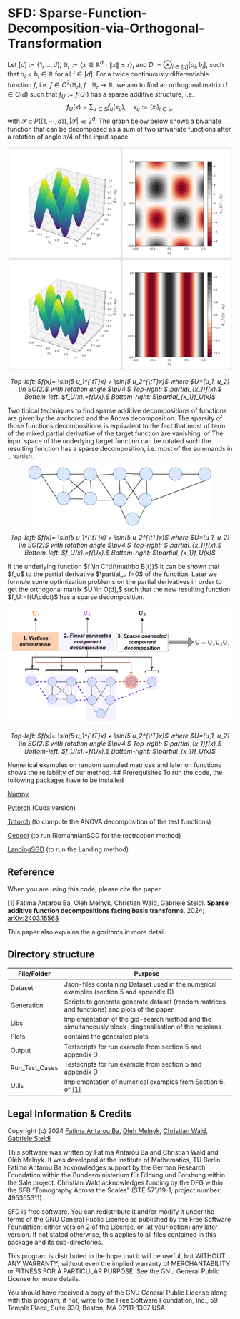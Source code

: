 # SFD: Sparse-Function-Decomposition-via-Orthogonal-Transformation

 Let $[d]:=\{1, \ldots, d\},$ $\mathbb B_r:= \{x \in \mathbb R^d: \|x\| \le r\},$ and $D:=\otimes_{i \in [d]} [a_i, b_i],$ such that $a_i < b_i \in \mathbb R$ for all $i \in [d]$. For a twice continuously differentiable function $f$, i.e. $f \in C^2(\mathbb B_r), f: \mathbb B_r \rightarrow \mathbb R,$ we aim to find an orthogonal matrix $U \in O(d)$ such that $f_U:= f(U\cdot)$ has a sparse additive structure, i.e.
    $$f_U(x) = \sum_{u \in S} \tilde f_u(x_u) , \quad x_u := (x_i)_{i \in u},$$
with $\mathcal{S} \subset P\left(\{1, \cdots, d\}\right), |\mathcal{S}|\ll 2^d$. The graph below below shows a bivariate function that can be decomposed as a sum of two univariate functions after a rotation of angle $\pi/4$ of the input space.
<p align="center">
<img src="https://github.com/fatima0111/Sparse-Function-Decomposition-via-Orthogonal-Transformation/blob/main/Plots/Bivariate_functions/all_f2.png" width="500" height="500">
</p>
<p align="center"> 
    <em>Top-left: $f(x)= \sin(5 u_1^{\tT}x) + \sin(5 u_2^{\tT}x)$ where $U=(u_1, u_2) \in SO(2)$  with rotation angle $\pi/4.$ Top-right: $\partial_{x_1}f(x).$ Bottom-left: $f_U(x):=f(Ux).$ Bottom-right: $\partial_{x_1}f_U(x)$ </em>
</p>
Two tipical techniques to find sparse additive decompositions of functions are given by the anchored and the Anova decomposition. The sparsity of those functions decompositions is equivalent to the fact that most of term of the mixed partial derivative of the target function are vanishing. of The input space of the underlying target function can be rotated such the resulting function 
has a sparse decomposition, i.e. most of the summands in .. vanish. 
<p align="center">
<img src="https://github.com/fatima0111/Sparse-Function-Decomposition-via-Orthogonal-Transformation/blob/main/Plots/example_graph.png">
</p>
<p align="center"> 
    <em>Top-left: $f(x)= \sin(5 u_1^{\tT}x) + \sin(5 u_2^{\tT}x)$ where $U=(u_1, u_2) \in SO(2)$  with rotation angle $\pi/4.$ Top-right: $\partial_{x_1}f(x).$ Bottom-left: $f_U(x):=f(Ux).$ Bottom-right: $\partial_{x_1}f_U(x)$ </em>
</p>
If the underlying function $f \in C^d(\mathbb B(r))$ it can be shown that $f_u$ to the partial derivative $\partial_u f=0$ of the function. Later we formule some optimization problems on the partial derivatives in order to get the orthogonal matrix $U \in O(d),$ such that the new resulting function $f_U:=f(U\cdot)$ has a sparse decomposition. 
<p align="center">
<img src="https://github.com/fatima0111/Sparse-Function-Decomposition-via-Orthogonal-Transformation/blob/main/Plots/3_step_optimization.png">
</p>
<p align="center"> 
    <em>Top-left: $f(x)= \sin(5 u_1^{\tT}x) + \sin(5 u_2^{\tT}x)$ where $U=(u_1, u_2) \in SO(2)$  with rotation angle $\pi/4.$ Top-right: $\partial_{x_1}f(x).$ Bottom-left: $f_U(x):=f(Ux).$ Bottom-right: $\partial_{x_1}f_U(x)$ </em>
</p>
Numerical examples on random sampled matrices and later on functions shows the reliability of our method.
## Prerequisites
To run the code, the following packages have to be installed

 [Numpy](https://numpy.org/citing-numpy/)
 
 [Pytorch](https://pytorch.org/) (Cuda version)
 
 [Tntorch](https://tntorch.readthedocs.io/en/latest/) (to compute the ANOVA decomposition of the test functions)
 
 [Geoopt](https://geoopt.readthedocs.io/en/latest/manifolds.html) (to run RiemannianSGD for the rectraction method)
 
 [LandingSGD](https://github.com/pierreablin/landing) (to run the Landing method)
 

## Reference

When you are using this code, please cite the paper

<a id="1">[1]</a> Fatima Antarou Ba, Oleh Melnyk, Christian Wald, Gabriele Steidl. **Sparse additive function decompositions facing basis transforms**. 
2024; [arXiv:2403.15563](https://arxiv.org/abs/2403.15563) 

This paper also explains the algorithms in more detail.

## Directory structure

| File/Folder      | Purpose                                                                                             |
| -------------    |-----------------------------------------------------------------------------------------------------|   
| Dataset          | Json-files containing Dataset used in the numerical examples (section 5 and appendix D)             |
| Generation       | Scripts to generate generate dataset (random matrices and functions) and plots of the paper         |
| Libs             | Implementation of the gid-search method and the simultaneously block-diagonalisation of the hessians|
| Plots            | contains the generated plots                                                                        |
| Output           | Testscripts for run example from section 5 and appendix D                                           |  
| Run_Test_Cases   | Testscripts for run example from section 5 and appendix D                                           |  
| Utils            | Implementation of numerical examples from Section 6. of [[1]](#1)                                   |


## Legal Information & Credits

Copyright (c) 2024 [Fatima Antarou Ba](https://www.tu.berlin/imageanalysis/ueber-uns/team), [Oleh Melnyk](https://olehmelnyk.xyz/), [Christian Wald](https://www.tu.berlin/imageanalysis/ueber-uns/team), [Gabriele Steidl](https://page.math.tu-berlin.de/~steidl/)

This software was written by Fatima Antarou Ba and Christian Wald and Oleh Melnyk. It was developed at the Institute of Mathematics, TU Berlin. Fatima Antarou Ba acknowledges support by the German Research Foundation within the Bundesministerium für Bildung und Forshung within the Sale project. Christian Wald acknowledges funding by the DFG within the SFB “Tomography Across the Scales” (STE 571/19-1, project
number: 495365311).

SFD is free software. You can redistribute it and/or modify it under the terms of the GNU General Public License as published by the Free Software Foundation; either version 2 of the License, or (at your option) any later version. If not stated otherwise, this applies to all files contained in this package and its sub-directories.

This program is distributed in the hope that it will be useful, but WITHOUT ANY WARRANTY; without even the implied warranty of MERCHANTABILITY or FITNESS FOR A PARTICULAR PURPOSE. See the GNU General Public License for more details.

You should have received a copy of the GNU General Public License along with this program; if not, write to the Free Software Foundation, Inc., 59 Temple Place, Suite 330, Boston, MA 02111-1307 USA
